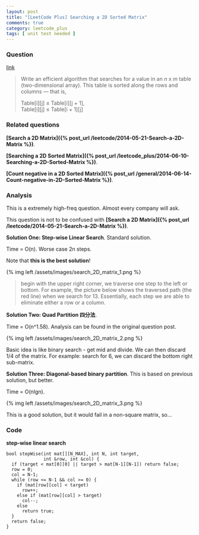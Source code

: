 ```yaml
---
layout: post
title: "[LeetCode Plus] Searching a 2D Sorted Matrix"
comments: true
category: leetcode_plus
tags: [ unit test needed ]
---
```



### Question 

[link](http://leetcode.com/2010/10/searching-2d-sorted-matrix.html)

<blockquote>
<p class="font-color">Write an efficient algorithm that searches for a value in an <i>n</i> x <i>m</i> table (two-dimensional array). This table is sorted along the rows and columns — that is,</p><p class="font-color">Table[i][j] ≤ Table[i][j + 1], <br>Table[i][j] ≤ Table[i + 1][j]</p>
</blockquote>

### Related questions

__[Search a 2D Matrix]({% post_url /leetcode/2014-05-21-Search-a-2D-Matrix %})__. 

__[Searching a 2D Sorted Matrix]({% post_url /leetcode_plus/2014-06-10-Searching-a-2D-Sorted-Matrix %})__. 

__[Count negative in a 2D Sorted Matrix]({% post_url /general/2014-06-14-Count-negative-in-2D-Sorted-Matrix %})__. 

### Analysis 

This is a extremely high-freq question. Almost every company will ask. 

This question is not to be confused with __[Search a 2D Matrix]({% post_url /leetcode/2014-05-21-Search-a-2D-Matrix %})__. 

__Solution One: Step-wise Linear Search__. Standard solution. 

Time = O(n). Worse case 2n steps.

Note that __this is the best solution__! 

{% img left /assets/images/search_2D_matrix_1.png %}

> begin with the upper right corner, we traverse one step to the left or bottom. For example, the picture below shows the traversed path (the red line) when we search for 13.
    Essentially, each step we are able to eliminate either a row or a column.

__Solution Two: Quad Partition 四分法__. 

Time = O(n^1.58). Analysis can be found in the original question post. 

{% img left /assets/images/search_2D_matrix_2.png %}

Basic idea is like binary search - get mid and divide. We can then discard 1/4 of the matrix. For example: search for 6, we can discard the bottom right sub-matrix. 

__Solution Three: Diagonal-based binary partition__. This is based on previous solution, but better. 

Time = O(nlgn). 

{% img left /assets/images/search_2D_matrix_3.png %}

This is a good solution, but it would fail in a non-square matrix, so...

### Code

__step-wise linear search__

    bool stepWise(int mat[][N_MAX], int N, int target, 
                  int &row, int &col) {
      if (target < mat[0][0] || target > mat[N-1][N-1]) return false;
      row = 0;
      col = N-1;
      while (row <= N-1 && col >= 0) {
        if (mat[row][col] < target) 
          row++;
        else if (mat[row][col] > target)
          col--;
        else
          return true;
      }
      return false;
    }
